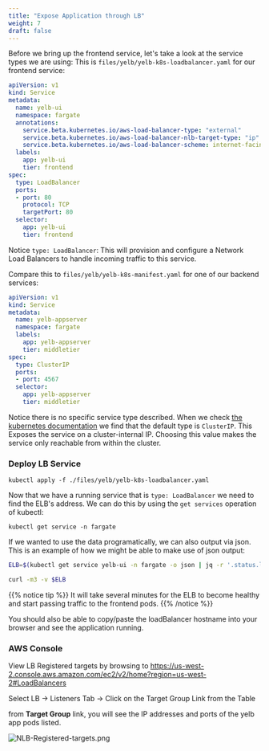 ```yaml
---
title: "Expose Application through LB"
weight: 7
draft: false
---
```


Before we bring up the frontend service, let's take a look at the service types
we are using:
This is `files/yelb/yelb-k8s-loadbalancer.yaml` for our frontend service:

```yaml
apiVersion: v1
kind: Service
metadata:
  name: yelb-ui
  namespace: fargate
  annotations:
    service.beta.kubernetes.io/aws-load-balancer-type: "external"
    service.beta.kubernetes.io/aws-load-balancer-nlb-target-type: "ip"
    service.beta.kubernetes.io/aws-load-balancer-scheme: internet-facing
  labels:
    app: yelb-ui
    tier: frontend
spec:
  type: LoadBalancer
  ports:
  - port: 80
    protocol: TCP
    targetPort: 80
  selector:
    app: yelb-ui
    tier: frontend
```

Notice `type: LoadBalancer`: This will provision and configure a Network Load Balancers to handle incoming traffic to this service.

Compare this to `files/yelb/yelb-k8s-manifest.yaml` for one of our backend services:

```yaml
apiVersion: v1
kind: Service
metadata:
  name: yelb-appserver
  namespace: fargate
  labels:
    app: yelb-appserver
    tier: middletier
spec:
  type: ClusterIP
  ports:
  - port: 4567
  selector:
    app: yelb-appserver
    tier: middletier
```

Notice there is no specific service type described. When we check [the kubernetes documentation](https://kubernetes.io/docs/concepts/services-networking/service/#publishing-services-service-types)
we find that the default type is `ClusterIP`. This Exposes the service on a cluster-internal IP.
Choosing this value makes the service only reachable from within the cluster.

### Deploy LB Service

```properties
kubectl apply -f ./files/yelb/yelb-k8s-loadbalancer.yaml
```

Now that we have a running service that is `type: LoadBalancer` we need to find
the ELB's address.  We can do this by using the `get services` operation of kubectl:

```properties
kubectl get service -n fargate
```

If we wanted to use the data programatically, we can also output via json. This is
an example of how we might be able to make use of json output:

```bash
ELB=$(kubectl get service yelb-ui -n fargate -o json | jq -r '.status.loadBalancer.ingress[].hostname')

curl -m3 -v $ELB
```

{{% notice tip %}}
It will take several minutes for the ELB to become healthy and start passing traffic to the frontend pods.
{{% /notice %}}

You should also be able to copy/paste the loadBalancer hostname into your browser and see the application running.

### AWS Console

View LB Registered targets by browsing to https://us-west-2.console.aws.amazon.com/ec2/v2/home?region=us-west-2#LoadBalancers

Select LB -> Listeners Tab -> Click on the Target Group Link from the Table

from **Target Group** link, you will see the IP addresses and ports of the yelb app pods listed.

![NLB-Registered-targets.png](/images/lb/NLB-Registered-targets.png)
